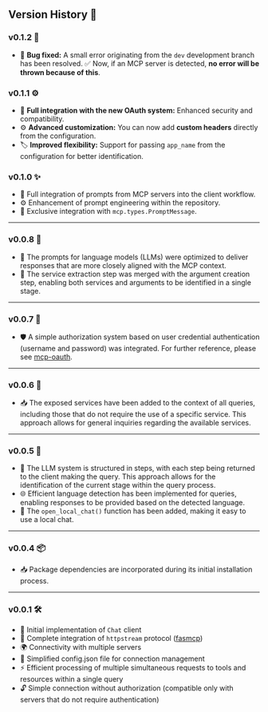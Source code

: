 ## Version History 🚀

### v0.1.2 🔧

- 🐞 **Bug fixed:** A small error originating from the `dev` development branch has been resolved. ✅ Now, if an MCP server is detected, **no error will be thrown because of this**.

### v0.1.1 ⚙️

- 🔐 **Full integration with the new OAuth system:** Enhanced security and compatibility.
- ⚙️ **Advanced customization:** You can now add **custom headers** directly from the configuration.
- 🏷️ **Improved flexibility:** Support for passing `app_name` from the configuration for better identification.

### v0.1.0 ✨

- 🌟 Full integration of prompts from MCP servers into the client workflow.
- ⚙️ Enhancement of prompt engineering within the repository.
- 🔗 Exclusive integration with `mcp.types.PromptMessage`.

---

### v0.0.8 🎯

- 🚀 The prompts for language models (LLMs) were optimized to deliver responses that are more closely aligned with the MCP context.
- 🔄 The service extraction step was merged with the argument creation step, enabling both services and arguments to be identified in a single stage.

---

### v0.0.7 🔐

- 🛡️ A simple authorization system based on user credential authentication (username and password) was integrated. For further reference, please see [mcp-oauth](https://github.com/rb58853/mcp-oauth).

---

### v0.0.6 📡

- 📥 The exposed services have been added to the context of all queries, including those that do not require the use of a specific service. This approach allows for general inquiries regarding the available services.

---

### v0.0.5 🧩

- 📑 The LLM system is structured in steps, with each step being returned to the client making the query. This approach allows for the identification of the current stage within the query process.
- 🌐 Efficient language detection has been implemented for queries, enabling responses to be provided based on the detected language.
- 💬 The `open_local_chat()` function has been added, making it easy to use a local chat.

---

### v0.0.4 📦

- 📥 Package dependencies are incorporated during its initial installation process.

---

### v0.0.1 🛠️

- 🚀 Initial implementation of `Chat` client
- 🔗 Complete integration of `httpstream` protocol ([fasmcp](https://github.com/modelcontextprotocol/python-sdk))
- 🌍 Connectivity with multiple servers
- 🔧 Simplified config.json file for connection management
- ⚡ Efficient processing of multiple simultaneous requests to tools and resources within a single query
- 🔓 Simple connection without authorization (compatible only with servers that do not require authentication)
